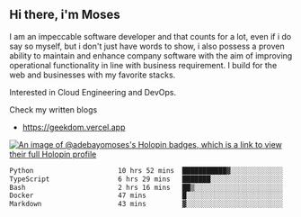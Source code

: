 ## Hi there, i'm Moses

I am an impeccable software developer and that counts for a lot, even if i do say so myself, but i don't just have words to show, i also possess a proven ability to maintain and enhance company software with the aim of improving operational functionality in line with business requirement. I build for the web and businesses with my favorite stacks.

Interested in Cloud Engineering and DevOps.

Check my written blogs
- https://geekdom.vercel.app

[![An image of @adebayomoses's Holopin badges, which is a link to view their full Holopin profile](https://holopin.me/adebayomoses)](https://holopin.io/@adebayomoses)

<!--START_SECTION:waka-->

```txt
Python                     10 hrs 52 mins  ███████████▓░░░░░░░░░░░░░   47.19 %
TypeScript                 6 hrs 29 mins   ███████░░░░░░░░░░░░░░░░░░   28.18 %
Bash                       2 hrs 16 mins   ██▒░░░░░░░░░░░░░░░░░░░░░░   09.86 %
Docker                     47 mins         █░░░░░░░░░░░░░░░░░░░░░░░░   03.45 %
Markdown                   43 mins         ▓░░░░░░░░░░░░░░░░░░░░░░░░   03.17 %
```

<!--END_SECTION:waka-->
